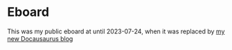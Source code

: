 # Eboard

This was my public eboard at until 2023-07-24, when it was replaced by [my new Docausaurus blog](https://brunopc.net)
